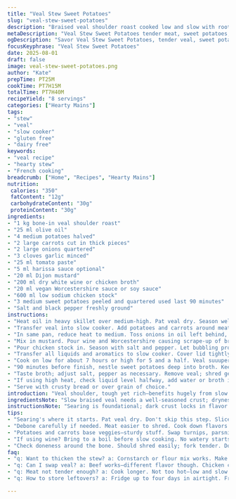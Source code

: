 ```yaml
---
title: "Veal Stew Sweet Potatoes"
slug: "veal-stew-sweet-potatoes"
description: "Braised veal shoulder roast cooked low and slow with root vegetables and an aromatic broth enriched with mustard and white wine. Subtle heat from harissa balances sweet earthiness of sweet potatoes. Techniques focus on layering flavors by searing and deglazing, then slow extracting gelatin from the bone-in meat. Stepwise additions of root vegetables ensure balanced textures. Includes ingredient swaps and tips for working without wine or Worcestershire. Roughly 8 servings, gluten and dairy free, adaptable for egg allergies."
metaDescription: "Veal Stew Sweet Potatoes tender meat, sweet potatoes, rich broth. Layers of flavor for a hearty French-inspired dish that satisfies."
ogDescription: "Savor Veal Stew Sweet Potatoes, tender veal, sweet potatoes, and aromatic broth. Perfect for cozy gatherings or meal prep."
focusKeyphrase: "Veal Stew Sweet Potatoes"
date: 2025-08-01
draft: false
image: veal-stew-sweet-potatoes.png
author: "Kate"
prepTime: PT25M
cookTime: PT7H15M
totalTime: PT7H40M
recipeYield: "8 servings"
categories: ["Hearty Mains"]
tags:
- "stew"
- "veal"
- "slow cooker"
- "gluten free"
- "dairy free"
keywords:
- "veal recipe"
- "hearty stew"
- "French cooking"
breadcrumb: ["Home", "Recipes", "Hearty Mains"]
nutrition: 
 calories: "350"
 fatContent: "12g"
 carbohydrateContent: "30g"
 proteinContent: "30g"
ingredients:
- "1 kg bone-in veal shoulder roast"
- "25 ml olive oil"
- "4 medium potatoes halved"
- "2 large carrots cut in thick pieces"
- "2 large onions quartered"
- "3 cloves garlic minced"
- "25 ml tomato paste"
- "5 ml harissa sauce optional"
- "20 ml Dijon mustard"
- "200 ml dry white wine or chicken broth"
- "20 ml vegan Worcestershire sauce or soy sauce"
- "600 ml low sodium chicken stock"
- "3 medium sweet potatoes peeled and quartered used last 90 minutes"
- "Salt and black pepper freshly ground"
instructions:
- "Heat oil in heavy skillet over medium-high. Pat veal dry. Season well with salt and pepper. Sear meat on all sides until rich brown crust forms, 4-5 min per side. Don’t crowd pan."
- "Transfer veal into slow cooker. Add potatoes and carrots around meat."
- "In same pan, reduce heat to medium. Toss onions in oil left behind, sauté until edges start caramelizing, about 6 minutes. Add garlic, tomato paste, and harissa; stir 1 minute to toast spices and ignite aroma."
- "Mix in mustard. Pour wine and Worcestershire causing scrape-up of browned bits (fond). Bring to near boil; evaporates some alcohol; aroma sharpens."
- "Pour chicken stock in. Season with salt and pepper. Let bubbling promise flavor depth."
- "Transfer all liquids and aromatics to slow cooker. Cover lid tightly."
- "Cook on low for about 7 hours or high for 5 and a half. Veal suuuper tender, falling apart when tested with fork. Don’t rush it."
- "90 minutes before finish, nestle sweet potatoes deep into broth. Keep submerged for gentle cooking, avoiding mushiness but ensuring tenderness."
- "Taste broth; adjust salt, pepper as necessary. Remove veal; shred gently off bone, return to stew or serve alongside."
- "If using high heat, check liquid level halfway, add water or broth if reducing too much."
- "Serve with crusty bread or over grain of choice."
introduction: "Veal shoulder, tough yet rich—benefits hugely from slow moist cooking. Bone-in? It’s a game changer. Collagen melts into silky jelly. Searing must be sharp. Builds depth beyond the braise. White wine lifts acidity; not mandatory. Worcestershire adds umami punch but soy sauce works as backup. Mustard hits a tang that wakes dormant flavors. Harissa? Spice optional but worth the gamble. Sweet potatoes added late to keep shape, contrasting texture and flavor. Timing? Feel the meat’s texture, don’t slavishly stick to numbers. Mijoteuse keeps you honest but senses tell best. The way onion caramelizes hints at readiness—aroma edges on sweetness and savory. Garlic toasted but not burnt. Tomato paste darkens flavor. This is a stew with layers, steam rising, fork sinking to crumble meat, pot simmer whispering hours gone by."
ingredientsNote: "Slow braised veal needs a well-seasoned crust; dryness on meat surface before searing crucial to avoid steaming. Bone-in provides gelatin, enhancing mouthfeel; no bone means adding extra collagen or reduced cooking time. Potatoes and carrots work as root vegetable base, swap any firm root veggie you prefer—parsnips, turnips, or celery root for variety. Sweet potatoes sweeten and change texture; include only if desired. Wine adds brightness but water or broth works in pinch—use acid like lemon juice or vinegar to compensate lost brightness. Harissa optional but steps up heat and complexity; can replace with smoked paprika for mild warming effect. Mustard balances richness—Dijon preferred but yellow mustard or whole grain can fine-tune texture and flavor profiles. Worcestershire adds fermented umami; soy, tamari or coconut aminos substitute if allergy or availability."
instructionsNote: "Searing is foundational; dark crust locks in flavor and initiates Maillard reaction. Avoid overcrowding pan—turn meat carefully to maintain crust. Using the same pan for aromatics saves time and captures flavor residues. Watch onions for color change: golden edges, soft centers signal proper caramelization but don’t brown too fast or they’ll bitter. Garlic addition late avoids burning and overpowering bitterness; stir constantly during this phase. Deglazing with wine lifts fond flavors off pan bottom; don’t skip this or broth will lack depth. Bringing liquid to a boil before slow cooking concentrates flavors—never cold start liquid into slow cooker. Probe meat near bone for doneness—should shred easily without drying. Add sweet potatoes at last 90 minutes, submerged to absorb liquid evenly without turning to mush. End with seasoning adjustment; slow cooking can mute salt so add cautiously. Lower heat and longer cook preferred over short and hot to maintain moisture and tenderness."
tips:
- "Searing's where it starts. Pat veal dry. Don't skip this step. Slice through any moisture. Crust forms better. More flavor. Heavy skillet? Yes."
- "Debone carefully if needed. Meat easier to shred. Cook down flavors in residual fat. Aromatics robbed flavor. Keep that in mind. Use same skillet."
- "Potatoes and carrots base veggies—sturdy stuff. Swap turnips, parsnips for variety. Sweet potatoes? Add them late. Avoid mushiness. Texture contrast."
- "If using wine? Bring to a boil before slow cooking. No watery starts. Focus on flavors. Depth arises. Or replace with broth or acid."
- "Check doneness around the bone. Should shred easily; fork tender. Don't rush it. Liquid level? Midway cook check. Top off if getting low."
faq:
- "q: Want to thicken the stew? a: Cornstarch or flour mix works. Make a slurry first. Slowly add. Stir to combine; watch the thickness rise."
- "q: Can I swap veal? a: Beef works—different flavor though. Chicken could too. Adjust cook times based on protein choice; check texture."
- "q: Meat not tender enough? a: Cook longer. Not too hot—low and slow's key. Ovens vary, monitor closely. Add more liquid if needed."
- "q: How to store leftovers? a: Fridge up to four days in airtight. Freezer three months—ensure cooled before sealing. Reheat gently."

---
```

